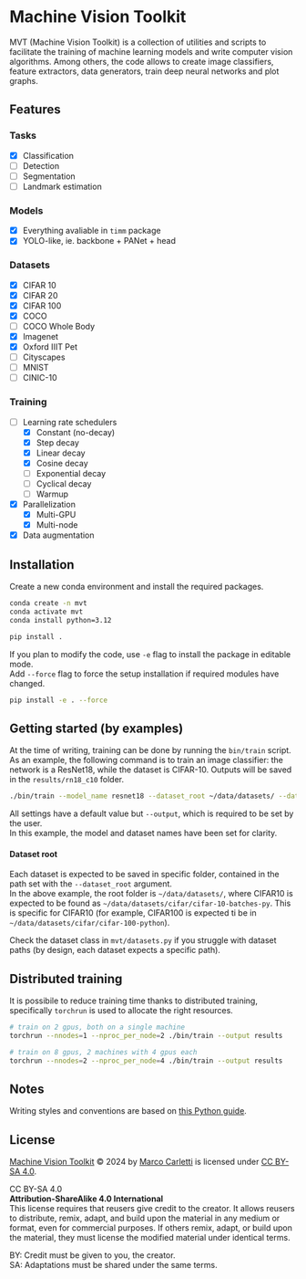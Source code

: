 # Machine Vision Toolkit

MVT (Machine Vision Toolkit) is a collection of utilities and scripts to facilitate the training of machine learning models and write computer vision algorithms. Among others, the code allows to create image classifiers, feature extractors, data generators, train deep neural networks and plot graphs.

## Features

### Tasks
* [x] Classification
* [ ] Detection
* [ ] Segmentation
* [ ] Landmark estimation

### Models
* [x] Everything avaliable in `timm` package
* [x] YOLO-like, ie. backbone + PANet + head

### Datasets
* [x] CIFAR 10
* [x] CIFAR 20
* [x] CIFAR 100
* [x] COCO
* [ ] COCO Whole Body
* [x] Imagenet
* [x] Oxford IIIT Pet
* [ ] Cityscapes
* [ ] MNIST
* [ ] CINIC-10

### Training
* [ ] Learning rate schedulers
    * [x] Constant (no-decay)
    * [x] Step decay
    * [x] Linear decay
    * [x] Cosine decay
    * [ ] Exponential decay
    * [ ] Cyclical decay
    * [ ] Warmup
* [x] Parallelization
    * [x] Multi-GPU
    * [x] Multi-node
* [x] Data augmentation

## Installation

Create a new conda environment and install the required packages.

```bash
conda create -n mvt
conda activate mvt
conda install python=3.12

pip install .
```

If you plan to modify the code, use `-e` flag to install the package in editable mode.  
Add `--force` flag to force the setup installation if required modules have changed.

```bash
pip install -e . --force
```

## Getting started (by examples)

At the time of writing, training can be done by running the `bin/train` script.  As an example, the following command is to train an image classifier: the network is a ResNet18, while the dataset is CIFAR-10. Outputs will be saved in the `results/rn18_c10` folder.

```bash
./bin/train --model_name resnet18 --dataset_root ~/data/datasets/ --dataset_name cifar10 --output results/rn18_c10
```

All settings have a default value but `--output`, which is required to be set by the user.  
In this example, the model and dataset names have been set for clarity.  

#### Dataset root
Each dataset is expected to be saved in specific folder, contained in the path set with the `--dataset_root` argument.  
In the above example, the root folder is `~/data/datasets/`, where CIFAR10 is expected to be found as `~/data/datasets/cifar/cifar-10-batches-py`.
This is specific for CIFAR10 (for example, CIFAR100 is expected ti be in `~/data/datasets/cifar/cifar-100-python`).

Check the dataset class in `mvt/datasets.py` if you struggle with dataset paths (by design, each dataset expects a specific path).

## Distributed training

It is possibile to reduce training time thanks to distributed training, specifically `torchrun` is used to allocate the right resources.

```bash
# train on 2 gpus, both on a single machine
torchrun --nnodes=1 --nproc_per_node=2 ./bin/train --output results

# train on 8 gpus, 2 machines with 4 gpus each
torchrun --nnodes=2 --nproc_per_node=4 ./bin/train --output results
```

## Notes

Writing styles and conventions are based on [this Python guide](https://docs.python-guide.org/writing/structure/).

## License

[Machine Vision Toolkit](https://github.com/mcarletti/machinevisiontoolkit) © 2024 by [Marco Carletti](https://www.marcocarletti.it/) is licensed under [CC BY-SA 4.0](http://creativecommons.org/licenses/by-sa/4.0/?ref=chooser-v1).

CC BY-SA 4.0  
**Attribution-ShareAlike 4.0 International**  
This license requires that reusers give credit to the creator. It allows reusers to distribute, remix, adapt, and build upon the material in any medium or format, even for commercial purposes. If others remix, adapt, or build upon the material, they must license the modified material under identical terms.

BY: Credit must be given to you, the creator.  
SA: Adaptations must be shared under the same terms.

